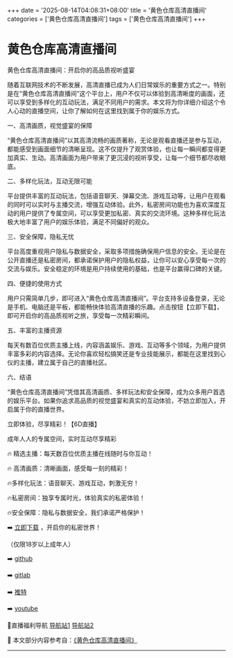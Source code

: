 +++
date = '2025-08-14T04:08:31+08:00'
title = '黄色仓库高清直播间'
categories = ['黄色仓库高清直播间']
tags = ['黄色仓库高清直播间']
+++

# 黄色仓库高清直播间

黄色仓库高清直播间：开启你的高品质视听盛宴

随着互联网技术的不断发展，高清直播已成为人们日常娱乐的重要方式之一。特别是在“黄色仓库高清直播间”这个平台上，用户不仅可以体验到高清晰度的画面，还可以享受到多样化的互动玩法，满足不同用户的需求。本文将为你详细介绍这个令人心动的直播空间，让你了解如何在这里找到属于你的娱乐方式。

一、高清画质，视觉盛宴的保障

“黄色仓库高清直播间”以其高清流畅的画质著称，无论是观看直播还是参与互动，都能感受到画面细节的清晰呈现。这不仅提升了观赏体验，也让每一瞬间都变得更加真实、生动。高清画面为用户带来了更沉浸的视听享受，让每一个细节都尽收眼底。

二、多样化玩法，互动无限可能

平台提供丰富的互动玩法，包括语音聊天、弹幕交流、游戏互动等，让用户在观看的同时可以实时与主播交流，增强互动体验。此外，私密房间功能也为喜欢深度互动的用户提供了专属空间，可以享受更加私密、真实的交流环境。这种多样化玩法极大地丰富了用户的娱乐体验，满足不同偏好的观众。

三、安全保障，隐私无忧

平台高度重视用户隐私与数据安全，采取多项措施确保用户信息的安全。无论是在公开直播还是私密房间，都承诺保护用户的隐私权益，让你可以安心享受每一次的交流与娱乐。安全稳定的环境是用户持续使用的基础，也是平台赢得口碑的关键。

四、便捷的使用方式

用户只需简单几步，即可进入“黄色仓库高清直播间”。平台支持多设备登录，无论是手机、电脑还是平板，都能畅快体验高清直播的乐趣。点击按钮【立即下载】，即可开启你的高品质视听之旅，享受每一次精彩瞬间。

五、丰富的主播资源

每天有数百位优质主播上线，内容涵盖娱乐、游戏、互动等多个领域，为用户提供丰富多彩的内容选择。无论你喜欢轻松搞笑还是专业技能展示，都能在这里找到心仪的主播，建立属于自己的直播社区。

六、结语

“黄色仓库高清直播间”凭借其高清画质、多样玩法和安全保障，成为众多用户首选的娱乐平台。如果你追求高品质的视觉盛宴和真实的互动体验，不妨立即加入，开启属于你的直播世界。

立即体验，尽享精彩！【6D直播】

成年人人的专属空间，实时互动尽享精彩

🔥 精选主播：每天数百位优质主播在线随时与你互动！

🔥 高清画质：清晰画面，感受每一刻的精彩！

🔥多样化玩法：语音聊天、游戏互动，刺激无穷！

🔥私密房间：独享专属时光，体验真实的私密体验！

🔥安全保障：隐私与数据安全，我们承诺严格保护！

➡️ [立即下载](https://down123.s3.ap-east-1.amazonaws.com/down/down.html?channelCode=blog) ，开启你的私密世界！

（仅限18岁以上成年人）

➡️ [github](https://aldult-live.github.io/)

➡️ [gitlab](https://seo-09598d.gitlab.io/)

➡️ [推特](https://x.com/wegame33)

➡️ [youtube](https://www.youtube.com/@6Dlive)

🔞直播福利导航 [导航站1](https://webstack-86085a.gitlab.io/) [导航站2](https://onlygit123-2.github.io/)


📘 本文部分内容参考自：[《黄色仓库高清直播间》](https://webstack-hugo-1.pages.dev/)

---
